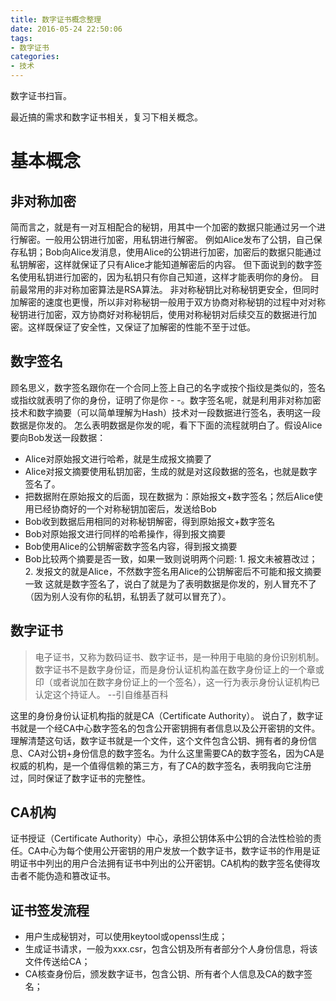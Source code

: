 ```yaml
---
title: 数字证书概念整理
date: 2016-05-24 22:50:06
tags:
- 数字证书
categories:
- 技术
---
```

数字证书扫盲。
<!-- more -->
最近搞的需求和数字证书相关，复习下相关概念。

# 基本概念
## 非对称加密
简而言之，就是有一对互相配合的秘钥，用其中一个加密的数据只能通过另一个进行解密。一般用公钥进行加密，用私钥进行解密。
例如Alice发布了公钥，自己保存私钥；Bob向Alice发消息，使用Alice的公钥进行加密，加密后的数据只能通过私钥解密，这样就保证了只有Alice才能知道解密后的内容。
但下面说到的数字签名使用私钥进行加密的，因为私钥只有你自己知道，这样才能表明你的身份。
目前最常用的非对称加密算法是RSA算法。
非对称秘钥比对称秘钥更安全，但同时加解密的速度也更慢，所以非对称秘钥一般用于双方协商对称秘钥的过程中对对称秘钥进行加密，双方协商好对称秘钥后，使用对称秘钥对后续交互的数据进行加密。这样既保证了安全性，又保证了加解密的性能不至于过低。

## 数字签名
顾名思义，数字签名跟你在一个合同上签上自己的名字或按个指纹是类似的，签名或指纹就表明了你的身份，证明了你是你 - -。数字签名呢，就是利用非对称加密技术和数字摘要（可以简单理解为Hash）技术对一段数据进行签名，表明这一段数据是你发的。
怎么表明数据是你发的呢，看下下面的流程就明白了。假设Alice要向Bob发送一段数据：
* Alice对原始报文进行哈希，就是生成报文摘要了
* Alice对报文摘要使用私钥加密，生成的就是对这段数据的签名，也就是数字签名了。
* 把数据附在原始报文的后面，现在数据为：原始报文+数字签名；然后Alice使用已经协商好的一个对称秘钥加密后，发送给Bob
* Bob收到数据后用相同的对称秘钥解密，得到原始报文+数字签名
* Bob对原始报文进行同样的哈希操作，得到报文摘要
* Bob使用Alice的公钥解密数字签名内容，得到报文摘要
* Bob比较两个摘要是否一致，如果一致则说明两个问题: 1. 报文未被篡改过；2. 发报文的就是Alice，不然数字签名用Alice的公钥解密后不可能和报文摘要一致
这就是数字签名了，说白了就是为了表明数据是你发的，别人冒充不了（因为别人没有你的私钥，私钥丢了就可以冒充了）。

## 数字证书
> 电子证书，又称为数码证书、数字证书，是一种用于电脑的身份识别机制。数字证书不是数字身份证，而是身份认证机构盖在数字身份证上的一个章或印（或者说加在数字身份证上的一个签名），这一行为表示身份认证机构已认定这个持证人。
> --引自维基百科

这里的身份身份认证机构指的就是CA（Certificate Authority）。
说白了，数字证书就是一个经CA中心数字签名的包含公开密钥拥有者信息以及公开密钥的文件。理解清楚这句话，数字证书就是一个文件，这个文件包含公钥、拥有者的身份信息、CA对公钥+身份信息的数字签名。为什么这里需要CA的数字签名，因为CA是权威的机构，是一个值得信赖的第三方，有了CA的数字签名，表明我向它注册过，同时保证了数字证书的完整性。

## CA机构
证书授证（Certificate Authority）中心，承担公钥体系中公钥的合法性检验的责任。CA中心为每个使用公开密钥的用户发放一个数字证书，数字证书的作用是证明证书中列出的用户合法拥有证书中列出的公开密钥。CA机构的数字签名使得攻击者不能伪造和篡改证书。

## 证书签发流程
* 用户生成秘钥对，可以使用keytool或openssl生成；
* 生成证书请求，一般为xxx.csr，包含公钥及所有者部分个人身份信息，将该文件传送给CA；
* CA核查身份后，颁发数字证书，包含公钥、所有者个人信息及CA的数字签名；
